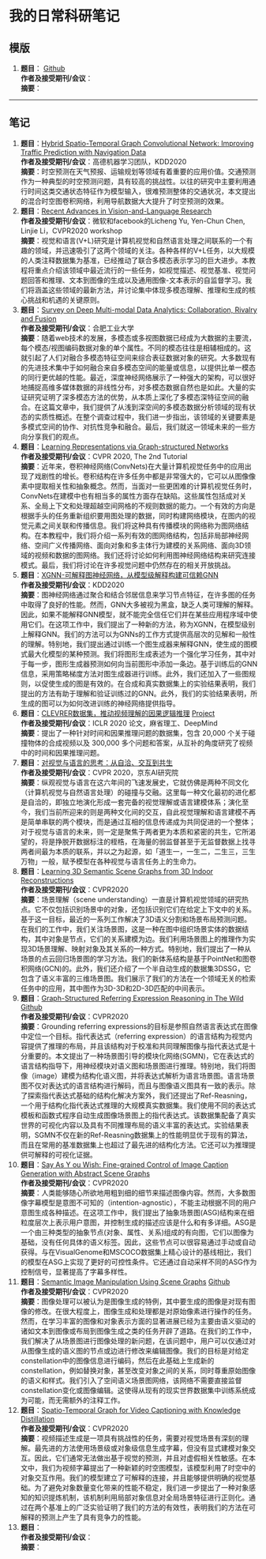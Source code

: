 # 我的日常科研笔记

## 模版
1. **题目**：[]() [Github]()  
  **作者及接受期刊/会议**：  
  **摘要**：

---

## 笔记
1. **题目**：[Hybrid Spatio-Temporal Graph Convolutional Network: Improving Traffic Prediction with Navigation Data](https://arxiv.org/abs/2006.12715)  
  **作者及接受期刊/会议**：高德机器学习团队，KDD2020  
  **摘要**：时空预测在天气预报、运输规划等领域有着重要的应用价值。交通预测作为一种典型的时空预测问题，具有较高的挑战性。以往的研究中主要利用通行时间这类交通状态特征作为模型输入，很难预测整体的交通状况，本文提出的混合时空图卷积网络，利用导航数据大大提升了时空预测的效果。  
2. **题目**：[Recent Advances in Vision-and-Language Research](https://rohit497.github.io/Recent-Advances-in-Vision-and-Language-Research/)  
  **作者及接受期刊/会议**：微软和facebook的Licheng Yu, Yen-Chun Chen, Linjie Li，CVPR2020 workshop  
  **摘要**：视觉和语言(V+L)研究是计算机视觉和自然语言处理之间联系的一个有趣的领域，并迅速吸引了这两个领域的关注。各种各样的V+L任务，以大规模的人类注释数据集为基准，已经推动了联合多模态表示学习的巨大进步。本教程将重点介绍该领域中最近流行的一些任务，如视觉描述、视觉基准、视觉问题回答和推理、文本到图像的生成以及通用图像-文本表示的自监督学习。我们将涵盖这些领域的最新方法，并讨论集中体现多模态理解、推理和生成的核心挑战和机遇的关键原则。
3. **题目**：[Survey on Deep Multi-modal Data Analytics: Collaboration, Rivalry and Fusion](https://arxiv.org/abs/2006.08159)  
  **作者及接受期刊/会议**：合肥工业大学  
  **摘要**：随着web技术的发展，多模态或多视图数据已经成为大数据的主要流，每个模态/视图编码数据对象的单个属性。不同的模态往往是相辅相成的。这就引起了人们对融合多模态特征空间来综合表征数据对象的研究。大多数现有的先进技术集中于如何融合来自多模态空间的能量或信息，以提供比单一模态的同行更优越的性能。最近，深度神经网络展示了一种强大的架构，可以很好地捕捉高维多媒体数据的非线性分布，对多模态数据自然也是如此。大量的实证研究证明了深多模态方法的优势，从本质上深化了多模态深特征空间的融合。在这篇文章中，我们提供了从浅到深空间的多模态数据分析领域的现有状态的实质性概述。在整个调查过程中，我们进一步指出，该领域的关键要素是多模式空间的协作、对抗性竞争和融合。最后，我们就这一领域未来的一些方向分享我们的观点。  
4. **题目**：[Learning Representations via Graph-structured Networks](https://xiaolonw.github.io/graphnnv2/)  
  **作者及接受期刊/会议**：CVPR 2020, The 2nd Tutorial  
  **摘要**：近年来，卷积神经网络(ConvNets)在大量计算机视觉任务中的应用出现了戏剧性的增长。卷积结构在许多任务中都是非常强大的，它可以从图像像素中提取相关性和抽象概念。然而，当面对一些更困难的计算机视觉任务时，ConvNets在建模中也有相当多的属性方面存在缺陷。这些属性包括成对关系、全局上下文和处理超越空间网格的不规则数据的能力。一个有效的方向是根据手头的任务重新组织要用图处理的数据，同时构建网络模块，在图内的视觉元素之间关联和传播信息。我们将这种具有传播模块的网络称为图网络结构。在本教程中，我们将介绍一系列有效的图网络结构，包括非局部神经网络、空间广义传播网络、面向对象和多主体行为建模的关系网络、面向3D领域的视频和数据的图网络。我们还将讨论如何利用图神经网络结构来研究连接模式。最后，我们将讨论在许多视觉问题中仍然存在的相关开放挑战。 
5. **题目**：[XGNN-可解释图神经网络，从模型级解释构建可信赖GNN](https://xiaolonw.github.io/graphnnv2/)  
  **作者及接受期刊/会议**：KDD2020  
  **摘要**：图神经网络通过聚合和结合邻居信息来学习节点特征，在许多图的任务中取得了良好的性能。然而，GNN大多被视为黑盒，缺乏人类可理解的解释。因此，如果不能解释GNN模型，就不能完全信任它们并在某些应用程序域中使用它们。在这项工作中，我们提出了一种新的方法，称为XGNN，在模型级别上解释GNN。我们的方法可以为GNNs的工作方式提供高层次的见解和一般性的理解。特别地，我们提出通过训练一个图生成器来解释GNN，使生成的图模式最大化模型的某种预测。我们将图形生成表述为一个强化学习任务，其中对于每一步，图形生成器预测如何向当前图形中添加一条边。基于训练后的GNN信息，采用策略梯度方法对图生成器进行训练。此外，我们还加入了一些图规则，以促使生成的图是有效的。在合成和真实数据集上的实验结果表明，我们提出的方法有助于理解和验证训练过的GNN。此外，我们的实验结果表明，所生成的图可以为如何改进训练的神经网络提供指导。
6. **题目**：[CLEVRER数据集，推动视频理解的因果逻辑推理](https://arxiv.org/abs/1910.01442) [Project](http://clevrer.csail.mit.edu/)  
  **作者及接受期刊/会议**：ICLR 2020 论文，麻省理工、DeepMind  
  **摘要**：提出了一种针对时间和因果推理问题的数据集，包含 20,000 个关于碰撞物体的合成视频以及 300,000 多个问题和答案，从互补的角度研究了视频中的时间和因果推理问题。
7. **题目**：[对视觉与语言的思考：从自洽、交互到共生](https://github.com/JDAI-CV/image-captioning)  
  **作者及接受期刊/会议**：CVPR 2020，京东AI研究院  
  **摘要**：纵观视觉与语言在这六年间的飞速发展史，它就仿佛是两种不同文化（计算机视觉与自然语言处理）的碰撞与交融。这里每一种文化最初的进化都是自洽的，即独立地演化形成一套完备的视觉理解或语言建模体系；演化至今，我们当前所迎来的则是两种文化间的交互，自此视觉理解和语言建模不再是简单串联的两个模块，而是通过互相的信息传递成为共同促进的一个整体；对于视觉与语言的未来，则一定是聚焦于两者更为本质和紧密的共生，它所渴望的，将是挣脱开数据标注的桎梏，在海量的弱监督甚至于无监督数据上找寻两者间最为本质的联系，并以之为起源，如「道生一，一生二，二生三，三生万物」一般，赋予模型在各种视觉与语言任务上的生命力。
8. **题目**：[Learning 3D Semantic Scene Graphs from 3D Indoor Reconstructions](https://arxiv.org/pdf/2004.03967.pdf)  
  **作者及接受期刊/会议**：CVPR2020  
  **摘要**：场景理解（scene understanding）一直是计算机视觉领域的研究热点。它不仅包括识别场景中的对象，还包括识别它们在给定上下文中的关系。基于这一目标，最近的一系列工作解决了3D语义分割和场景布局预测问题。在我们的工作中，我们关注场景图，这是一种在图中组织场景实体的数据结构，其中对象是节点，它们的关系建模为边。我们利用场景图上的推理作为实现3D场景理解、映射对象及其关系的一种方式。特别地，我们提出了一种从场景的点云回归场景图的学习方法。我们的新体系结构是基于PointNet和图卷积网络(GCN)的。此外，我们还介绍了一个半自动生成的数据集3DSSG，它包含了语义丰富的三维场景图。我们展示了我们的方法在一个领域无关的检索任务中的应用，其中图作为3D-3D和2D-3D匹配的中间表示。
9. **题目**：[Graph-Structured Referring Expression Reasoning in The Wild](https://arxiv.org/pdf/2004.08814.pdf) [Github](https://github.com/sibeiyang/sgmn)    
  **作者及接受期刊/会议**：CVPR2020  
  **摘要**：Grounding referring expressions的目标是参照自然语言表达式在图像中定位一个目标。指代表达式（referring expression）的语言结构为视觉内容提供了推理的布局，并且该结构对于校准和共同理解图像与指代表达式是十分重要的。本文提出了一种场景图引导的模块化网络(SGMN)，它在表达式的语言结构指导下，用神经模块对语义图和场景图进行推理。特别地，我们将图像（image）建模为结构化语义图，并将表达式解析为语言场景图。语言场景图不仅对表达式的语言结构进行解码，而且与图像语义图具有一致的表示。除了探索指代表达式基础的结构化解决方案外，我们还提出了Ref-Reasning，一个用于结构化指代表达式推理的大规模真实数据集。我们使用不同的表达式模板和函数式程序自动生成图像场景图上的指代表达式。该数据集配备了真实世界的可视化内容以及具有不同推理布局的语义丰富的表达式。实验结果表明，SGMN不仅在新的Ref-Reasning数据集上的性能明显优于现有的算法，而且在常用的基准数据集上也超过了最先进的结构化方法。它还可以为推理提供可解释的可视化证据。
10. **题目**：[Say As Y ou Wish: Fine-grained Control of Image Caption Generation with Abstract Scene Graphs](https://arxiv.org/pdf/2003.00387.pdf)  
  **作者及接受期刊/会议**：CVPR2020  
  **摘要**：人类能够随心所欲地用粗到细的细节来描述图像内容。然而，大多数图像字幕模型是意图不可知的（intention-agnostic），不能主动根据不同的用户意图生成各种描述。在这项工作中，我们提出了抽象场景图(ASG)结构来在细粒度层次上表示用户意图，并控制生成的描述应该是什么和有多详细。ASG是一个由三种类型的抽象节点(对象、属性、关系)组成的有向图，它们以图像为基础，没有任何具体的语义标签。因此，这些节点可以很容易通过手动或自动获得。与在VisualGenome和MSCOCO数据集上精心设计的基线相比，我们的模型在ASG上实现了更好的可控性条件。它还通过自动采样不同的ASG作为控制信号，显著提高了字幕多样性。
11. **题目**：[Semantic Image Manipulation Using Scene Graphs](https://www.researchgate.net/publication/340523427_Semantic_Image_Manipulation_Using_Scene_Graphs) [Github](https://he-dhamo.github.io/SIMSG/)  
  **作者及接受期刊/会议**：CVPR2020  
  **摘要**：图像处理可以被认为是图像生成的特例，其中要生成的图像是对现有图像的修改。在很大程度上，图像生成和处理都是对原始像素进行操作的任务。然而，在学习丰富的图像和对象表示方面的显著进展已经为主要由语义驱动的诸如文本到图像或布局到图像生成之类的任务开辟了道路。在我们的工作中，我们解决了从场景图进行图像处理的新问题，在该问题中，用户可以仅通过对从图像生成的语义图的节点或边进行修改来编辑图像。我们的目标是对给定constellation中的图像信息进行编码，然后在此基础上生成新的constellation，例如替换对象，甚至改变对象之间的关系，同时尊重原始图像的语义和样式。我们引入了空间语义场景图网络，该网络不需要直接监督constellation变化或图像编辑。这使得从现有的现实世界数据集中训练系统成为可能，而无需额外的注释工作。
12. **题目**：[Spatio-Temporal Graph for Video Captioning with Knowledge Distillation](https://arxiv.org/pdf/2003.13942.pdf)  
  **作者及接受期刊/会议**：CVPR2020  
  **摘要**：视频描述生成是一项具有挑战性的任务，需要对视觉场景有深刻的理解。最先进的方法使用场景级或对象级信息生成字幕，但没有显式建模对象交互。因此，它们通常无法做出基于视觉的预测，并且对虚假相关性敏感。在本文中，我们为视频字幕提出了一种新颖的时空图模型，该模型利用了时空中的对象交互作用。我们的模型建立了可解释的连接，并且能够提供明确的视觉基础。为了避免对象数量变化带来的性能不稳定，我们进一步提出了一种对象感知的知识提炼机制，该机制利用局部对象信息对全局场景特征进行正则化。通过在两个基准上的广泛实验证明了我们的方法的有效性，表明我们的方法在可解释的预测上产生了具有竞争力的性能。
13. **题目**：[]()  
  **作者及接受期刊/会议**：  
  **摘要**：

